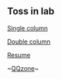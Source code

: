 ## Toss in lab

[Single column](https://www.knightboy.cn/trigram)

[Double column](https://www.knightboy.cn)

[Resume](https://www.knightboy.cn/QQone/Myself/Resume)

~[QQzone](https://www.knightboy.cn/QQone)~
